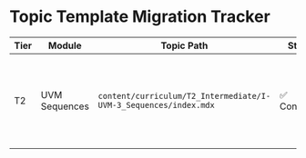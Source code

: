 # Topic Template Migration Tracker

| Tier | Module | Topic Path | Status | Notes |
| --- | --- | --- | --- | --- |
| T2 | UVM Sequences | `content/curriculum/T2_Intermediate/I-UVM-3_Sequences/index.mdx` | ✅ Converted | Migrated to the new learning template with canonical headings |

